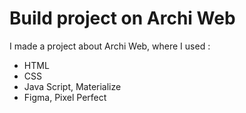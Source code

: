 # Build project on Archi Web
I made a project about Archi Web, where I used :
- HTML
- CSS
- Java Script, Materialize
- Figma, Pixel Perfect
